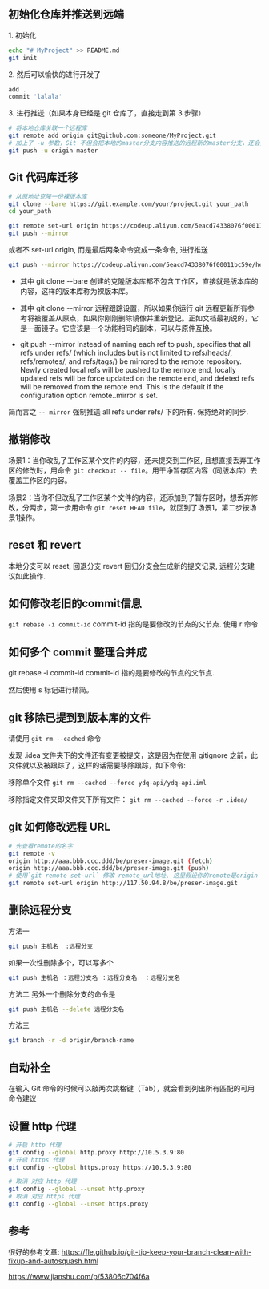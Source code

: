 ## 初始化仓库并推送到远端

1\. 初始化

```bash
echo "# MyProject" >> README.md
git init
```

2\. 然后可以愉快的进行开发了

```bash
add .
commit 'lalala'
```

3\. 进行推送（如果本身已经是 git 仓库了，直接走到第 3 步骤）

```sh
# 将本地仓库关联一个远程库
git remote add origin git@github.com:someone/MyProject.git
# 加上了 -u 参数，Git 不但会把本地的master分支内容推送的远程新的master分支，还会把本地的 master 分支和远程的 master 分支关联起来，在以后的推送或者拉取时就可以简化命令
git push -u origin master
```

## Git 代码库迁移

```sh
# 从原地址克隆一份裸版本库
git clone --bare https://git.example.com/your/project.git your_path
cd your_path
```

```sh
git remote set-url origin https://codeup.aliyun.com/5eacd74338076f00011bc59e/hexo-src.git
git push --mirror
```

或者不 set-url origin, 而是最后两条命令变成一条命令, 进行推送

```sh
git push --mirror https://codeup.aliyun.com/5eacd74338076f00011bc59e/hexo-src.git
```

* 其中 git clone --bare 创建的克隆版本库都不包含工作区，直接就是版本库的内容，这样的版本库称为裸版本库。
* 其中 git clone --mirror 远程跟踪设置，所以如果你运行 git 远程更新所有参考将被覆盖从原点，如果你刚刚删除镜像并重新登记。正如文档最初说的，它是一面镜子。它应该是一个功能相同的副本，可以与原件互换。

* git push --mirror
Instead of naming each ref to push, specifies that all refs under
           refs/ (which includes but is not limited to refs/heads/,
           refs/remotes/, and refs/tags/) be mirrored to the remote
           repository. Newly created local refs will be pushed to the remote
           end, locally updated refs will be force updated on the remote end,
           and deleted refs will be removed from the remote end. This is the
           default if the configuration option remote.<remote>.mirror is set.

简而言之 `-- mirror` 强制推送 all refs under refs/  下的所有. 保持绝对的同步.

## 撤销修改

场景1：当你改乱了工作区某个文件的内容，还未提交到工作区, 且想直接丢弃工作区的修改时，用命令 `git checkout -- file`。用干净暂存区内容（同版本库）去覆盖工作区的内容。

场景2：当你不但改乱了工作区某个文件的内容，还添加到了暂存区时，想丢弃修改，分两步，第一步用命令 `git reset HEAD file`，就回到了场景1，第二步按场景1操作。

## reset 和 revert

本地分支可以 reset, 回退分支
revert 回归分支会生成新的提交记录, 远程分支建议如此操作.

## 如何修改老旧的commit信息

`git rebase -i commit-id`
commit-id 指的是要修改的节点的父节点.
使用 r 命令

## 如何多个 commit 整理合并成

git rebase -i commit-id
commit-id 指的是要修改的节点的父节点.

然后使用 s 标记进行精简。

## git 移除已提到到版本库的文件

请使用 `git rm --cached` 命令

发现 .idea 文件夹下的文件还有变更被提交，这是因为在使用 gitignore 之前，此文件就以及被跟踪了，这样的话需要移除跟踪，如下命令:

移除单个文件
`git rm --cached --force ydq-api/ydq-api.iml`

移除指定文件夹即文件夹下所有文件：
`git rm --cached --force -r .idea/`

## git 如何修改远程 URL

```sh
# 先查看remote的名字
git remote -v
origin http://aaa.bbb.ccc.ddd/be/preser-image.git (fetch)
origin http://aaa.bbb.ccc.ddd/be/preser-image.git (push)
# 使用`git remote set-url` 修改 remote_url地址, 这里假设你的remote是origin
git remote set-url origin http://117.50.94.8/be/preser-image.git
```

## 删除远程分支

方法一

```sh
git push 主机名  :远程分支
```

如果一次性删除多个，可以写多个

```sh
git push 主机名 ：远程分支名 ：远程分支名  ：远程分支名
```

方法二
另外一个删除分支的命令是

```sh
git push 主机名 --delete 远程分支名
```

方法三

```sh
git branch -r -d origin/branch-name
```

## 自动补全

在输入 Git 命令的时候可以敲两次跳格键（Tab），就会看到列出所有匹配的可用命令建议

## 设置 http 代理

```bash
# 开启 http 代理
git config --global http.proxy http://10.5.3.9:80
# 开启 https 代理
git config --global https.proxy https://10.5.3.9:80

# 取消 对应 http 代理
git config --global --unset http.proxy
# 取消 对应 https 代理
git config --global --unset https.proxy
```

## 参考

很好的参考文章:
<https://fle.github.io/git-tip-keep-your-branch-clean-with-fixup-and-autosquash.html>

<https://www.jianshu.com/p/53806c704f6a>
